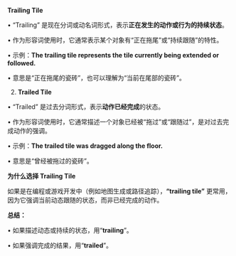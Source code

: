 **Trailing Tile**

• “Trailing” 是现在分词或动名词形式，表示**正在发生的动作或行为的持续状态**。

• 作为形容词使用时，它通常表示某个对象有“正在拖尾”或“持续跟随”的特性。

• 示例：**The trailing tile represents the tile currently being extended or followed.**

• 意思是“正在拖尾的瓷砖”，也可以理解为“当前在尾部的瓷砖”。

2. **Trailed Tile**

• “Trailed” 是过去分词形式，表示**动作已经完成**的状态。

• 作为形容词使用时，它通常描述一个对象已经被“拖过”或“跟随过”，是对过去完成动作的强调。

• 示例：**The trailed tile was dragged along the floor.**

• 意思是“曾经被拖过的瓷砖”。

  

**为什么选择 Trailing Tile**

  

如果是在编程或游戏开发中（例如地图生成或路径追踪），**“trailing tile”** 更常用，因为它强调当前动态跟随的状态，而非已经完成的动作。

  

**总结：**

• 如果描述动态或持续的状态，用“**trailing**”。

• 如果强调完成的结果，用“**trailed**”。